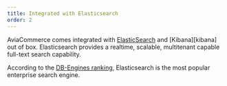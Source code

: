 ```yaml
---
title: Integrated with Elasticsearch
order: 2
---
```


AviaCommerce comes integrated with [ElasticSearch][elasticsearch] and [Kibana][kibana] out of box. Elasticsearch  provides a realtime, scalable, multitenant capable full-text search capability.

According to the [DB-Engines ranking][rankings], Elasticsearch is the most popular enterprise search engine.

[elasticsearch]: https://www.elastic.co/products/elasticsearch
[rankings]: https://db-engines.com/en/ranking/search+engine
